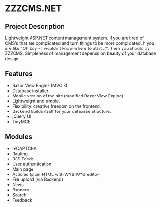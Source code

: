 # ZZZCMS.NET

## Project Description
Lightweight ASP.NET content management system. If you are tired of CMS's that are complicated and turn things to be more complicated. If you are like "Oh boy - I wouldn't know where to start :(". Then you should try ZZZCMS.
Simpleness of management depends on beauty of your database design.

## Features
- Razor View Engine (MVC 3)
- Database installer
- Mobile version of the site (modified Razor View Engine)
- Lightweight and simple.
- Flexibility: creative freedom on the frontend.
- Backend builds itself for your database structure.
- jQuery UI
- TinyMCE

## Modules
- reCAPTCHA
- Routing
- RSS Feeds
- User authentication
- Main page
- Acticles (plain HTML with WYSIWYG editor)
- File upload (via Backend)
- News
- Banners
- Search
- Feedback
